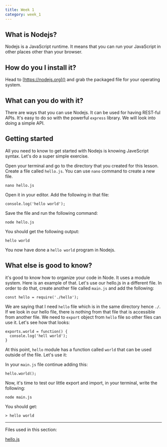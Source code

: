 ```yaml
---
title: Week 1
category: week_1
---
```



## What is Nodejs? 

Nodejs is a JavaScript runtime. It means that you can run your JavaScript in other places other than your browser. 

## How do you I install it? 

Head to [https://nodejs.org]() and grab the packaged file for your operating system. 

## What can you do with it?

There are ways that you can use Nodejs. It can be used for having REST-ful APIs. It's easy to do so with the powerful `express` library. 
We will look into doing a simple API. 

## Getting started

All you need to know to get started with Nodejs is knowing JaveScript syntax. Let's do a super simple exercise.
 
 
Open your terminal and go to the directory that you created for this lesson. 
Create a file called `hello.js`. You can use `nano` command to create a new file.

```
nano hello.js
```

Open it in your editor. Add the following in that file: 

``` 
console.log('hello world');
```

Save the file and run the following command: 

```
node hello.js
```

You should get the following output: 

```
hello world
```

You now have done a `hello world` program in Nodejs. 

## What else is good to know? 

it's good to know how to organize your code in Node. It uses a module system. Here is an example of that. 
Let's use our hello.js in a different file. In order to do that, create another file called `main.js` and add the following:  

```
const hello = require('./hello');
```

We are saying that I need `hello` file which is in the same directory hence `./`.
If we look in our hello file, there is nothing from that file that is accessible from another file. We need to `export` object from `hello` file so other files can use it. Let's see how that looks: 

``` 
exports.world = function() {
  console.log('hell world');
}
```
At this point, `hello` module has a function called `world` that can be used outside of the file. Let's use it: 

In your `main.js` file continue adding this: 

``` 
hello.world();
```
Now, it's time to test our little export and import, in your terminal, write the following: 

```
node main.js
```

You should get: 

```
> hello world
```
___

 Files used in this section: 
  
 [hello.js](hello.js)
 